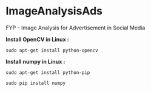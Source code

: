 # ImageAnalysisAds
FYP - Image Analysis for Advertisement in Social Media 

**Install OpenCV in Linux :**

`sudo apt-get install python-opencv`

**Install numpy in Linux :**

`sudo apt-get install python-pip`

`sudo pip install numpy`


